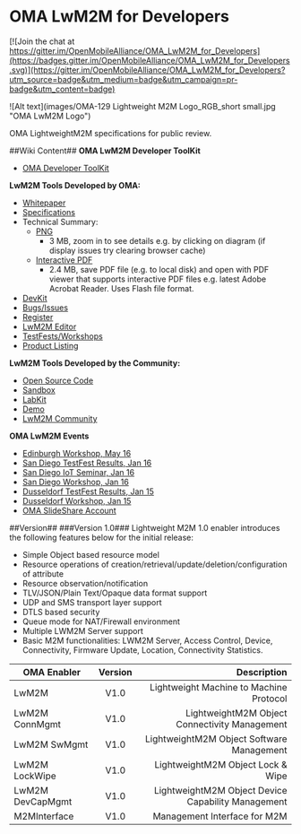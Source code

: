 # OMA LwM2M for Developers

[![Join the chat at https://gitter.im/OpenMobileAlliance/OMA_LwM2M_for_Developers](https://badges.gitter.im/OpenMobileAlliance/OMA_LwM2M_for_Developers.svg)](https://gitter.im/OpenMobileAlliance/OMA_LwM2M_for_Developers?utm_source=badge&utm_medium=badge&utm_campaign=pr-badge&utm_content=badge)


![Alt text](images/OMA-129 Lightweight M2M Logo_RGB_short small.jpg "OMA LwM2M Logo")


OMA LightweightM2M specifications for public review.

##Wiki Content##
**OMA LwM2M Developer ToolKit** 

  * [OMA Developer ToolKit](https://github.com/OpenMobileAlliance/OMA_LwM2M_for_Developers/wiki/LwM2M-Lab-Kit)

**LwM2M Tools Developed by OMA:**
  * [Whitepaper](http://openmobilealliance.hs-sites.com/free-m2m-whitepaper-from-oma)
  * [Specifications](http://technical.openmobilealliance.org/Technical/technical-information/release-program/current-releases/oma-lightweightm2m-v1-0)
  * Technical Summary: 
    * [PNG](http://technical.openmobilealliance.org/document/LightweightM2M_V1_0/lwm2m_Technical_Summary.png)
      * 3 MB, zoom in to see details e.g. by clicking on diagram (if display issues try clearing browser cache)
    * [Interactive PDF](http://technical.openmobilealliance.org/document/LightweightM2M_V1_0/lwm2m_Technical_Summary.pdf) 
      * 2.4 MB, save PDF file (e.g. to local disk) and open with PDF viewer that supports interactive PDF files e.g. latest Adobe Acrobat Reader. Uses Flash file format.
  * [DevKit](https://github.com/OpenMobileAlliance/OMA-LWM2M-DevKit)
  * [Bugs/Issues](https://github.com/OpenMobileAlliance/OMA_LwM2M_for_Developers/wiki/Issues-in-GitHub)
  * [Register](http://technical.openmobilealliance.org/Technical/technical-information/omna/lightweight-m2m-lwm2m-object-registry)
  * [LwM2M Editor](http://devtoolkit.openmobilealliance.org/OEditor/default.aspx)
  * [TestFests/Workshops](http://technical.openmobilealliance.org/Technical/testfest-overview)
  * [Product Listing](https://github.com/OpenMobileAlliance/OMA_LwM2M_for_Developers/wiki/Product-Listing)

**LwM2M Tools Developed by the Community:**
  * [Open Source Code](https://github.com/OpenMobileAlliance/OMA_LwM2M_for_Developers/wiki/LwM2M-Open-Source-Code)
  * [Sandbox](http://leshan.eclipse.org/#/clients)
  * [LabKit](https://github.com/OpenMobileAlliance/OMA_LwM2M_for_Developers/wiki/LwM2M-Lab-Kit)
  * [Demo](https://github.com/OpenMobileAlliance/OMA_LwM2M_for_Developers/wiki/LwM2M-Demo)
  * [LwM2M Community](https://github.com/OpenMobileAlliance/OMA_LwM2M_for_Developers/wiki/LwM2M-Community)  

**OMA LwM2M Events**
* [Edinburgh Workshop, May 16](https://github.com/OpenMobileAlliance/OMA_LwM2M_for_Developers/wiki/2016-May-IoT-Platform-Training-%28Workshop%29)
* [San Diego TestFest Results, Jan 16](https://github.com/OpenMobileAlliance/OMA_LwM2M_for_Developers/wiki/2016-January-TestFest-Results)
* [San Diego IoT Seminar, Jan 16](https://github.com/OpenMobileAlliance/OMA_LwM2M_for_Developers/wiki/2016-January-IoT-Seminar-Slides)
* [San Diego Workshop, Jan 16](https://github.com/OpenMobileAlliance/OMA_LwM2M_for_Developers/wiki/2016-January-Hands-on-IoT-Training-and-Workshop)
* [Dusseldorf TestFest Results, Jan 15](https://github.com/OpenMobileAlliance/OMA_LwM2M_for_Developers/wiki/TestFest-Dusseldorf-26th-to-29th-Jan-2015)
* [Dusseldorf Workshop, Jan 15](https://github.com/OpenMobileAlliance/OMA_LwM2M_for_Developers/wiki/Workshop-Dusseldorf-28th-Jan-2015)
* [OMA SlideShare Account](http://www.slideshare.net/OpenMobileAlliance/presentations) 

##Version##
###Version 1.0###
Lightweight M2M 1.0 enabler introduces the following features below for the initial release:

* Simple Object based resource model
* Resource operations of creation/retrieval/update/deletion/configuration of attribute
* Resource observation/notification
* TLV/JSON/Plain Text/Opaque data format support
* UDP and SMS transport layer support
* DTLS based security
* Queue mode for NAT/Firewall environment
* Multiple LWM2M Server support
* Basic M2M functionalities: LWM2M Server, Access Control, Device, Connectivity, Firmware Update, Location, Connectivity Statistics.


|  OMA Enabler           | Version  | Description                              |
| -------------------|:-------: | ----------:                              |
| LwM2M              |   V1.0   | Lightweight Machine to Machine Protocol                   
| LwM2M ConnMgmt     |   V1.0   | LightweightM2M Object Connectivity Management   |
| LwM2M SwMgmt       |   V1.0   | LightweightM2M Object Software Management  |
| LwM2M LockWipe     |   V1.0   | LightweightM2M Object Lock & Wipe   |
| LwM2M DevCapMgmt   |   V1.0   | LightweightM2M Object Device Capability Management  |
| M2MInterface       |   V1.0   | Management Interface for M2M    | 
